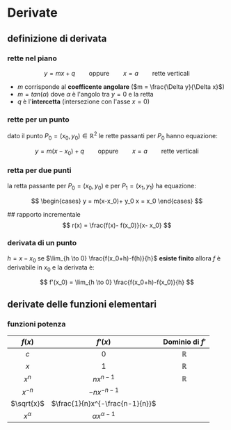 # Derivate
## definizione di derivata
### rette nel piano
$$
y = mx+q \qquad \text{oppure} \qquad x=a \qquad \text{rette verticali}
$$
- $m$ corrisponde al **coefficente angolare** ($m = \frac{\Delta y}{\Delta x}$)
- $m = tan(\alpha)$ dove $\alpha$ è l'angolo tra $y=0$ e la retta
- $q$ è l'**intercetta** (intersezione con l'asse $x=0$)

### rette per un punto
dato il punto $P_0=(x_0, y_0) \in \mathbb{R}^2$ le rette passanti per $P_0$ hanno equazione:

$$
y = m(x-x_0)+q \qquad \text{oppure} \qquad x=a \qquad \text{rette verticali}
$$

### retta per due punti
la retta passante per $P_0=(x_0, y_0)$ e per $P_1=(x_1, y_1)$ ha equazione:

$$
\begin{cases}
    y = m(x-x_0)+ y_0
    x = x_0
\end{cases}
$$

## rapporto incrementale
$$
r(x) = \frac{f(x)- f(x_0)}{x- x_0}
$$

### derivata di un punto
$h = x- x_0$
se $\lim_{h \to 0} \frac{f(x_0+h)-f(h)}{h}$ **esiste finito** allora $f$ è derivabile in $x_0$ e la derivata è:

$$
f'(x_0) = \lim_{h \to 0} \frac{f(x_0+h)-f(x_0)}{h}
$$

## derivate delle funzioni elementari
### funzioni potenza
| $f(x)$     | $f'(x)$                         | Dominio di $f'$ |
|:----------:|:-------------------------------:|:---------------:|
| $c$        | 0                               | $\mathbb{R}$    |
| $x$        | 1                               | $\mathbb{R}$    |
| $x^n$      | $nx^{n-1}$                      | $\mathbb{R}$    |
| $x^{-n}$   | $-nx^{-n-1}$                    |                 |
| $\sqrt{x}$ | $\frac{1}{n}x^{-\frac{n-1}{n}}$ |                 |
| $x^\alpha$ | $\alpha x ^{\alpha - 1}$        |                 |

